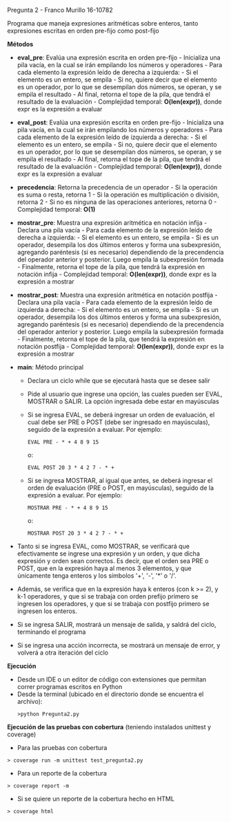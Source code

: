 Pregunta 2 - Franco Murillo 16-10782

Programa que maneja expresiones aritméticas sobre enteros, tanto expresiones escritas en orden pre-fijo como post-fijo

__Métodos__

- __eval_pre__: Evalúa una expresión escrita en orden pre-fijo
        - Inicializa una pila vacía, en la cual se irán empilando los números y operadores
        - Para cada elemento la expresión leído de derecha a izquierda:
            - Si el elemento es un entero, se empila
            - Si no, quiere decir que el elemento es un operador, por lo que se desempilan dos números, se operan, y se empila el resultado
        - Al final, retorna el tope de la pila, que tendrá el resultado de la evaluación
        - Complejidad temporal: __O(len(expr))__, donde expr es la expresión a evaluar

- __eval_post__: Evalúa una expresión escrita en orden pre-fijo
        - Inicializa una pila vacía, en la cual se irán empilando los números y operadores
        - Para cada elemento de la expresión leído de izquierda a derecha:
            - Si el elemento es un entero, se empila
            - Si no, quiere decir que el elemento es un operador, por lo que se desempilan dos números, se operan, y se empila el resultado
        - Al final, retorna el tope de la pila, que tendrá el resultado de la evaluación
        - Complejidad temporal: __O(len(expr))__, donde expr es la expresión a evaluar

- __precedencia__: Retorna la precedencia de un operador
        - Si la operación es suma o resta, retorna 1
        - Si la operación es multiplicación o división, retorna 2
        - Si no es ninguna de las operaciones anteriores, retorna 0
        - Complejidad temporal: __O(1)__

- __mostrar_pre__: Muestra una expresión aritmética en notación infija
        - Declara una pila vacía
        - Para cada elemento de la expresión leído de derecha a izquierda:
            - Si el elemento es un entero, se empila
            - Si es un operador, desempila los dos últimos enteros y forma una subexpresión, agregando paréntesis (si es necesario) dependiendo de la precendencia del operador anterior y posterior. Luego empila la subexpresión formada
        - Finalmente, retorna el tope de la pila, que tendrá la expresión en notación infija
        - Complejidad temporal: __O(len(expr))__, donde expr es la expresión a mostrar

- __mostrar_post__: Muestra una expresión aritmética en notación postfija
        - Declara una pila vacía
        - Para cada elemento de la expresión leído de izquierda a derecha:
            - Si el elemento es un entero, se empila
            - Si es un operador, desempila los dos últimos enteros y forma una subexpresión, agregando paréntesis (si es necesario) dependiendo de la precendencia del operador anterior y posterior. Luego empila la subexpresión formada
        - Finalmente, retorna el tope de la pila, que tendrá la expresión en notación postfija
        - Complejidad temporal: __O(len(expr))__, donde expr es la expresión a mostrar

- __main__: Método principal
  - Declara un ciclo while que se ejecutará hasta que se desee salir
  - Pide al usuario que ingrese una opción, las cuales pueden ser EVAL, MOSTRAR o SALIR. La opción ingresada debe estar en mayúsculas
  - Si se ingresa EVAL, se deberá ingresar un orden de evaluación, el cual debe ser PRE o POST (debe ser ingresado en mayúsculas), seguido de la expresión a evaluar. Por ejemplo:
    ```
    EVAL PRE - * + 4 8 9 15 
    ```
    o:
    ```
    EVAL POST 20 3 * 4 2 7 - * + 
    ```

  - Si se ingresa MOSTRAR, al igual que antes, se deberá ingresar el orden de evaluación (PRE o POST, en mayúsculas), seguido de la expresión a evaluar. Por ejemplo:
    ```
    MOSTRAR PRE - * + 4 8 9 15 
    ```
    o:
    ```
    MOSTRAR POST 20 3 * 4 2 7 - * + 
    ```
- Tanto si se ingresa EVAL, como MOSTRAR, se verificará que efectivamente se ingrese una expresión y un orden, y que dicha expresión y orden sean correctos. Es decir, que el orden sea PRE o POST, que en la expresión haya al menos 3 elementos, y que únicamente tenga enteros y los símbolos '+', '-', '*' o '/'.
- Además, se verifica que en la expresión haya k enteros (con k >= 2), y k-1 operadores, y que si se trabaja con orden prefijo primero se ingresen los operadores, y que si se trabaja con postfijo primero se ingresen los enteros.
- Si se ingresa SALIR, mostrará un mensaje de salida, y saldrá del ciclo, terminando el programa
- Si se ingresa una acción incorrecta, se mostrará un mensaje de error, y volverá a otra iteración del ciclo
  

__Ejecución__
- Desde un IDE o un editor de código con extensiones que permitan correr programas escritos en Python
- Desde la terminal (ubicado en el directorio donde se encuentra el archivo):
  ```
  >python Pregunta2.py 
  ```

      
__Ejecución de las pruebas con cobertura__ (teniendo instalados unittest y coverage)
- Para las pruebas con cobertura

 ```
 > coverage run -m unittest test_pregunta2.py
 ```

- Para un reporte de la cobertura
```     
> coverage report -m
```

- Si se quiere un reporte de la cobertura hecho en HTML
```
> coverage html
```
    

